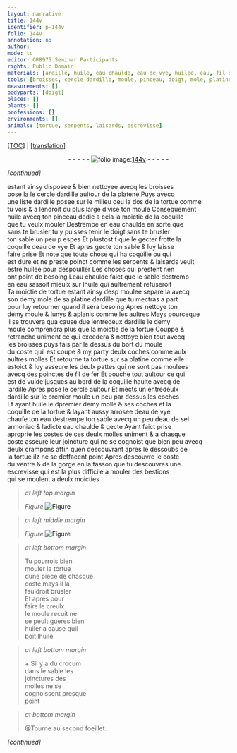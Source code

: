 ```yaml
---
layout: narrative
title: 144v
identifier: p-144v
folio: 144v
annotation: no
author:
mode: tc
editor: GR8975 Seminar Participants
rights: Public Domain
materials: [ardille, huile, eau chaulde, eau de vye, huilee, eau, fil de fer, eau de sel armoniac, huiler, crocum]
tools: [broisses, cercle dardille, moule, pinceau, doigt, mole, platine dardille, molles, platine, poinctes de fil de fer, cercle, molle, crampons]
measurements: []
bodyparts: [doigt]
places: []
plants: []
professions: []
environments: []
animals: [tortue, serpents, laisards, escrevisse]
---
```


 <p><a href="{{ site.baseurl }}/diplomatic/">[TOC]</a> | <a href="{{ site.baseurl }}/texts/p-144v_tl/" target="_blank">[translation]</a></p><div class="folio" align="center">- - - - - <a href="http://gallica.bnf.fr/ark:/12148/btv1b10500001g/f294.image" target="_blank"><img src="https://cu-mkp.github.io/2017-workshop-edition/assets/photo-icon.png" alt="folio image: " style="display:inline-block; margin-bottom:-3px;"/>144v</a> - - - - - </div>  
 
*[continued]*
  
estant ainsy disposee & bien nettoyee avecq les <span class="tl">broisses</span><br/> pose <span class="del">la</span> le <span class="tl">cercle d<span class="m">ardille</span></span> aultour de la platene Puys avecq<br/> une liste d<span class="m">ardille</span> posee sur le milieu d<span class="del">e</span>u <span class="del">la</span> dos de la <span class="al">tortue</span> co<span class="exp">mm</span>e<br/> tu vois & a lendroit du plus large divise ton <span class="tl">moule</span> Consequem<span class="exp">ent</span><br/> <span class="m">huile</span> avecq ton <span class="tl">pinceau</span> dedie a cela la moictie de la coquille<br/> que tu veulx mouler Destrempe en <span class="m">eau chaulde</span> <span class="sn">en sorte que<br/> sans te brusler tu y puisses tenir le <span class="tl"><span class="bp">doigt</span></span> sans te brusler</span><br/> ton sable un peu <span class="del">p</span> espes Et plustost <span class="del">f</span> que le gecter frotte la<br/> coquille d<span class="m">eau de vye</span> Et apres gecte ton sable & luy laisse<br/> faire prise Et note que toute chose qui ha coquille ou qui<br/> est dure et ne preste poinct co<span class="exp">mm</span>e les <span class="al">serpents</span> & <span class="al">laisards</span> veult<br/> estre <span class="m">huilee</span> pour despouiller Les choses qui prestent nen<br/> ont point de besoing L<span class="m">eau chaulde</span> faict que le sable destremp<br/> <span class="del">en <span class="m">eau</span></span> sassoit mieulx sur l<span class="m">huile</span> qui aultrem<span class="exp">ent</span> refuseroit<br/> Ta moictie de <span class="al">tortue</span> estant ainsy <span class="del">desp</span> moulee separe la avecq<br/> son demy <span class="tl">mole</span> de sa <span class="tl">platine d<span class="m">ardille</span></span> que tu mectras a part<br/> pour luy retourner quand il sera besoing Apres nettoye ton<br/> demy <span class="tl">moule</span> & lunys & aplanis co<span class="exp">mm</span>e les aultres Mays pourceq<span class="exp">ue</span><br/> il se trouvera qua cause d<span class="del">u</span>e lentredeux d<span class="m">ardille</span> le demy<br/> <span class="tl">moule</span> comprendra plus que la moictie de la <span class="al">tortue</span> Couppe &<br/> retranche uniment ce qui excedera & nettoye bien tout avecq<br/> les <span class="tl">broisses</span> puys fais par le dessus du bort du <span class="tl">moule</span><br/> du coste quil est coupe & my party deulx coches co<span class="exp">mm</span>e aulx<br/> aultres <span class="tl">molles</span> Et retourne ta <span class="al">tortue</span> sur sa <span class="tl">platine</span> co<span class="exp">mm</span>e elle<br/> estoict & luy asseure les deulx pattes qui ne sont pas moulees<br/> avecq des <span class="tl">poinctes de <span class="m">fil de fer</span></span> Et bouche tout aultour ce qui<br/> est de vuide jusques au bord de la coquille haulte avecq de<br/> l<span class="m">ardille</span> Apres pose le <span class="tl">cercle</span> aultour Et mects un entredeulx<br/> d<span class="m">ardille</span> sur le premier <span class="tl">moule</span> un peu par dessus les coches<br/> Et ayant <span class="m">huile</span> le <span class="del">d</span>premier demy <span class="tl">molle</span> & ses coches et la<br/> coquille de la <span class="al">tortue</span> & layant aussy arrosee d<span class="m">eau de vye</span><br/> chaufe ton <span class="m">eau</span> destrempe ton sable avecq un peu d<span class="m">eau de sel<br/> armoniac</span> & ladicte <span class="m">eau chaulde</span> & gecte Ayant faict prise<br/> aproprie les costes de ces deulx <span class="tl">molles</span> uniment & a chasque<br/> coste asseure leur joincture qui ne se cognoist que bien peu avecq<br/> deulx <span class="tl">crampons</span> affin quen descouvrant apres le dessoubs de<br/> la <span class="al">tortue</span> ilz ne se deffacent point Apres descouvre le coste<br/> du ventre & de la gorge en la fasson que tu descouvres une<br/> <span class="al">escrevisse</span> qui est la plus difficile a mouler des bestions<br/> qui se moulent a deulx moicties 
 
> *at left top margin*
> 
> 
>   
> *Figure*
> <a href="https://drive.google.com/open?id=0B9-oNrvWdlO5ZGhySWFITlRSaG8" target="_blank"><img src="https://cu-mkp.github.io/GR8975-edition/assets/photo-icon.png" alt="Figure" style="display:inline-block; margin-bottom:-3px;"/></a>
 
 
> *at left middle margin*
> 
> 
>   
> *Figure*
> <a href="https://drive.google.com/open?id=0B9-oNrvWdlO5SlhGM2FYLUUteXc" target="_blank"><img src="https://cu-mkp.github.io/GR8975-edition/assets/photo-icon.png" alt="Figure" style="display:inline-block; margin-bottom:-3px;"/></a>
 
 
> *at left bottom margin*
> 
> 
>   Tu pourrois bien<br/> mouler la <span class="al">tortue</span><br/> dune piece de chasque<br/> coste mays il la<br/> fauldroit brusler<br/> Et apres pour<br/> faire le creulx<br/> le <span class="tl">moule</span> recuit ne<br/> se peult gueres bien<br/> <span class="m">huiler</span> a cause quil<br/> boit l<span class="m">huile</span>
 
> *at left bottom margin*
> 
> 
>   \+ Sil y a du <span class="m">crocum</span><br/> dans le sable les<br/> joinctures des<br/> <span class="tl">molles</span> ne se<br/> cognoissent presque<br/> point
 
 
> *at bottom margin*
> 
> 
> @Tourne au second foeillet.
 
 
*[continued]*
 
 